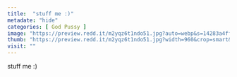```yaml
---
title:  "stuff me :)"
metadate: "hide"
categories: [ God Pussy ]
image: "https://preview.redd.it/m2yqz6t1ndo51.jpg?auto=webp&s=14283a4ff62685afad111069513f641b3ee548d8"
thumb: "https://preview.redd.it/m2yqz6t1ndo51.jpg?width=960&crop=smart&auto=webp&s=37c538f601a69b032bbf929fcc1d078e5679ab82"
visit: ""
---
```

stuff me :)
